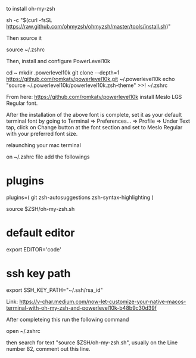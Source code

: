 to install oh-my-zsh

sh -c "$(curl -fsSL https://raw.github.com/ohmyzsh/ohmyzsh/master/tools/install.sh)"

Then source it

source ~/.zshrc

Then, install and configure PowerLevel10k

cd ~
mkdir .powerlevel10k
git clone --depth=1 https://github.com/romkatv/powerlevel10k.git ~/.powerlevel10k
echo "source ~/.powerlevel10k/powerlevel10k.zsh-theme" >>! ~/.zshrc

From here: https://github.com/romkatv/powerlevel10k install Meslo LGS Regular font.

After the installation of the above font is complete, set it as your default terminal font by going to
Terminal => Preferences… => Profile => Under Text tap, click on Change button at the font section and set to Meslo Regular with your preferred font size.

relaunching your mac terminal


on ~/.zshrc file add the followings

# plugins
plugins=(
  git
  zsh-autosuggestions
  zsh-syntax-highlighting
)

source $ZSH/oh-my-zsh.sh

# default editor
export EDITOR='code'

# ssh key path
export SSH_KEY_PATH="~/.ssh/rsa_id"


Link: https://v-char.medium.com/now-let-customize-your-native-macos-terminal-with-oh-my-zsh-and-powerlevel10k-b48b9c30d39f

After completeing this run the following command

open ~/.zshrc

then search for text "source $ZSH/oh-my-zsh.sh", usually on the Line number 82, comment out this line.

